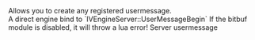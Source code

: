 <function name="UserMessageBegin" parent="HolyLib" type="libraryfunc">
	<description>
		Allows you to create any registered usermessage.<br>
		A direct engine bind to `IVEngineServer::UserMessageBegin`
		<note>
			If the bitbuf module is disabled, it will throw a lua error!
		</note>
		<added version="0.5"></added>
	</description>
	<realm>Server</realm>
	<args>
		<arg name="filter" type="CRecipentFilter"></arg>
		<arg name="usermsg" type="string">usermessage</arg>
	</args>
</function>